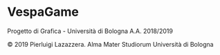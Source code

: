 # VespaGame
Progetto di Grafica - Università di Bologna A.A. 2018/2019

© 2019 Pierluigi Lazazzera. Alma Mater Studiorum Università di Bologna
